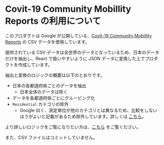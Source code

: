 # Covit-19 Community Mobillity Reports の利用について

このプロダクトは Google が公開している、[Covit-19 Community Mobillity Reports](https://www.google.com/covid19/mobility/) の CSV データを使用しています。

提供されている CSV データは全世界のデータとなっているため、日本のデータだけを抽出し、React で扱いやすいように JSON データに変換した上でプロダクトを作成しています。

抽出と変換のロジックの概要は以下のとおりです。

- 日本の各都道府県ごとのデータを抽出
  - 日本全体のデータは除く
- データを各都道府県ごとにグルーピング化
- `Residential` カテゴリの除外
  - Google 曰く、測定単位が他のカテゴリとは異なるため、比較をしないほうがよいと記載があるため除外しています。詳しくは [こちら](https://support.google.com/covid19-mobility/answer/9825414)。

より詳しいロジックをご覧になりたい方は、[こちら](./csvToJson.ts) をご覧ください。

また、CSV ファイルはコミットしていません。
